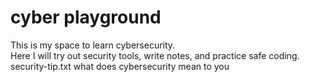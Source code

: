 # cyber playground   
This is my space to learn cybersecurity.  
Here I will try out security tools, write notes, and practice safe coding.
security-tip.txt
what does cybersecurity mean to you
